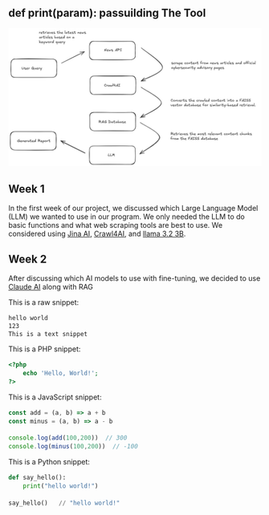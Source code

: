 def print(param):
    passuilding The Tool
---
![img](images/pipline.png?raw=true)

## Week 1

In the first week of our project, we discussed which Large Language Model (LLM) we wanted to use in our program. We only needed the LLM to do basic functions and what web scraping tools are best to use. We considered using [Jina AI](https://jina.ai/), [Crawl4AI](https://crawl4ai.com/mkdocs/), and [llama 3.2 3B](https://www.llama.com/).

## Week 2

After discussing which AI models to use with fine-tuning, we decided to use [Claude AI](https://www.anthropic.com/claude) along with RAG 

This is a raw snippet:

```
hello world
123
This is a text snippet
```

This is a PHP snippet:

```php
<?php
    echo 'Hello, World!';
?>
```

This is a JavaScript snippet:

```js
const add = (a, b) => a + b
const minus = (a, b) => a - b

console.log(add(100,200))  // 300
console.log(minus(100,200))  // -100
```

This is a Python snippet:

```python
def say_hello():
    print("hello world!")

say_hello()   // "hello world!"
```
